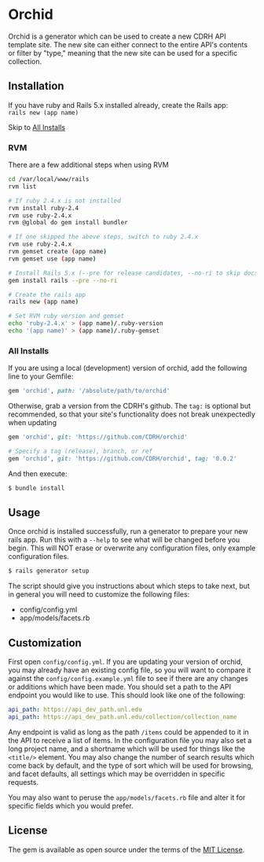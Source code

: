 # Orchid

Orchid is a generator which can be used to create a new CDRH API template site.  The new site can either connect to the entire API's contents or filter by "type," meaning that the new site can be used for a specific collection.

## Installation

If you have ruby and Rails 5.x installed already, create the Rails app:<br>
`rails new (app name)`

Skip to [All Installs](#all-installs)

### RVM
There are a few additional steps when using RVM
```bash
cd /var/local/www/rails
rvm list

# If ruby 2.4.x is not installed
rvm install ruby-2.4
rvm use ruby-2.4.x
rvm @global do gem install bundler

# If one skipped the above steps, switch to ruby 2.4.x
rvm use ruby-2.4.x
rvm gemset create (app name)
rvm gemset use (app name)

# Install Rails 5.x (--pre for release candidates, --no-ri to skip docs)
gem install rails --pre --no-ri

# Create the rails app
rails new (app name)

# Set RVM ruby version and gemset
echo 'ruby-2.4.x' > (app name)/.ruby-version
echo '(app name)' > (app name)/.ruby-gemset
```

### All Installs
If you are using a local (development) version of orchid, add the following line to your Gemfile:

```ruby
gem 'orchid', path: '/absolute/path/to/orchid'
```

Otherwise, grab a version from the CDRH's github.  The `tag:` is optional but recommended, so that your site's functionality does not break unexpectedly when updating

```ruby
gem 'orchid', git: 'https://github.com/CDRH/orchid'

# Specify a tag (release), branch, or ref
gem 'orchid', git: 'https://github.com/CDRH/orchid', tag: '0.0.2'
```

And then execute:
```bash
$ bundle install
```

## Usage

Once orchid is installed successfully, run a generator to prepare your new rails app. Run this with a `--help` to see what will be changed before you begin. This will NOT erase or overwrite any configuration files, only example configuration files. 

```bash
$ rails generator setup
```
The script should give you instructions about which steps to take next, but in general you will need to customize the following files:

- config/config.yml
- app/models/facets.rb

## Customization

First open `config/config.yml`.  If you are updating your version of orchid, you may already have an existing config file, so you will want to compare it against the `config/config.example.yml` file to see if there are any changes or additions which have been made.  You should set a path to the API endpoint you would like to use.  This should look like one of the following:

```yaml
api_path: https://api_dev_path.unl.edu
api_path: https://api_dev_path.unl.edu/collection/collection_name
```

Any endpoint is valid as long as the path `/items` could be appended to it in the API to receive a list of items.  In the configuration file you may also set a long project name, and a shortname which will be used for things like the `<title/>` element. You may also change the number of search results which come back by default, and the type of sort which will be used for browsing, and facet defaults, all settings which may be overridden in specific requests.

You may also want to peruse the `app/models/facets.rb` file and alter it for specific fields which you would prefer.

## License
The gem is available as open source under the terms of the [MIT License](http://opensource.org/licenses/MIT).
